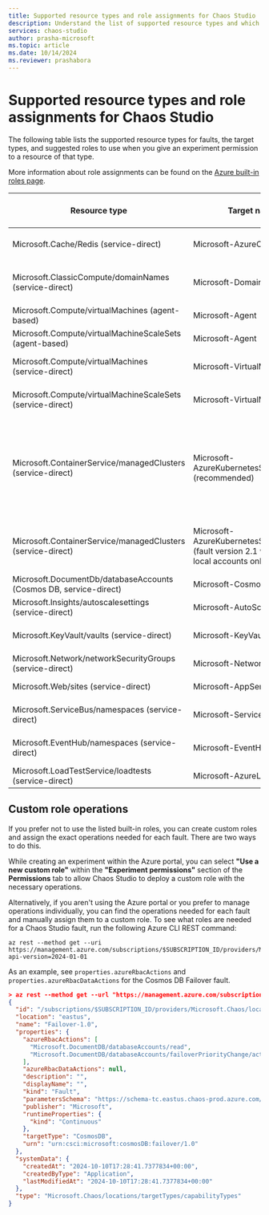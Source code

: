 ```yaml
---
title: Supported resource types and role assignments for Chaos Studio
description: Understand the list of supported resource types and which role assignment is needed to enable an experiment to run a fault against that resource type.
services: chaos-studio
author: prasha-microsoft
ms.topic: article
ms.date: 10/14/2024
ms.reviewer: prashabora
---
```


# Supported resource types and role assignments for Chaos Studio

The following table lists the supported resource types for faults, the target types, and suggested roles to use when you give an experiment permission to a resource of that type.

More information about role assignments can be found on the [Azure built-in roles page](/azure/role-based-access-control/built-in-roles).

| Resource type                                                    | Target name/type                          | Suggested role assignment                   |
|-------------------------------------------------------------------|--------------------------------------------|----------------------------------------------|
| Microsoft.Cache/Redis (service-direct)                           | Microsoft-AzureCacheForRedis              | [Redis Cache Contributor](/azure/role-based-access-control/built-in-roles#redis-cache-contributor)                     |
| Microsoft.ClassicCompute/domainNames (service-direct)            | Microsoft-DomainNames                     | [Classic Virtual Machine Contributor](/azure/role-based-access-control/built-in-roles#classic-virtual-machine-contributor)       |
| Microsoft.Compute/virtualMachines (agent-based)                  | Microsoft-Agent                           | [Reader](/azure/role-based-access-control/built-in-roles#reader)                                      |
| Microsoft.Compute/virtualMachineScaleSets (agent-based)          | Microsoft-Agent                           | [Reader](/azure/role-based-access-control/built-in-roles#reader)                                      |
| Microsoft.Compute/virtualMachines (service-direct)               | Microsoft-VirtualMachine                  | [Virtual Machine Contributor](/azure/role-based-access-control/built-in-roles#virtual-machine-contributor)                 |
| Microsoft.Compute/virtualMachineScaleSets (service-direct)       | Microsoft-VirtualMachineScaleSet          | [Virtual Machine Contributor](/azure/role-based-access-control/built-in-roles#virtual-machine-contributor)                 |
| Microsoft.ContainerService/managedClusters (service-direct)      | Microsoft-AzureKubernetesServiceChaosMesh (recommended)| [Azure Kubernetes Service RBAC Admin Role](/azure/role-based-access-control/built-in-roles#azure-kubernetes-service-rbac-admin-role) and [Azure Kubernetes Service Cluster User Role](/azure/role-based-access-control/built-in-roles#azure-kubernetes-service-cluster-user-role) |
| Microsoft.ContainerService/managedClusters (service-direct)      | Microsoft-AzureKubernetesServiceChaosMesh (fault version 2.1 with Kubernetes local accounts only)| [Azure Kubernetes Service Cluster Admin Role](/azure/role-based-access-control/built-in-roles#azure-kubernetes-service-cluster-admin-role) |
| Microsoft.DocumentDb/databaseAccounts (Cosmos DB, service-direct) | Microsoft-Cosmos DB                        | [Cosmos DB Operator](/azure/role-based-access-control/built-in-roles#cosmos-db-operator)                          |
| Microsoft.Insights/autoscalesettings (service-direct)            | Microsoft-AutoScaleSettings               | [Web Plan Contributor](/azure/role-based-access-control/built-in-roles#web-plan-contributor)                        |
| Microsoft.KeyVault/vaults (service-direct)                       | Microsoft-KeyVault                        | [Azure Key Vault Contributor](/azure/role-based-access-control/built-in-roles#key-vault-contributor)                       |
| Microsoft.Network/networkSecurityGroups (service-direct)         | Microsoft-NetworkSecurityGroup            | [Network Contributor](/azure/role-based-access-control/built-in-roles#network-contributor)                         |
| Microsoft.Web/sites (service-direct)                             | Microsoft-AppService                      | [Website Contributor](/azure/role-based-access-control/built-in-roles#website-contributor)                         |
| Microsoft.ServiceBus/namespaces (service-direct)                 | Microsoft-ServiceBus                      | [Azure Service Bus Data Owner](/azure/role-based-access-control/built-in-roles#azure-service-bus-data-owner)                         |
| Microsoft.EventHub/namespaces (service-direct)                   | Microsoft-EventHub                        | [Azure Event Hubs Data Owner](/azure/role-based-access-control/built-in-roles#azure-event-hubs-data-owner)                         |
| Microsoft.LoadTestService/loadtests (service-direct)             | Microsoft-AzureLoadTest                   | [Load Test Contributor](/azure/role-based-access-control/built-in-roles#load-test-contributor)                         |

## Custom role operations

If you prefer not to use the listed built-in roles, you can create custom roles and assign the exact operations needed for each fault. There are two ways to do this. 

While creating an experiment within the Azure portal, you can select **"Use a new custom role"** within the **"Experiment permissions"** section of the **Permissions** tab to allow Chaos Studio to deploy a custom role with the necessary operations.

Alternatively, if you aren't using the Azure portal or you prefer to manage operations individually, you can find the operations needed for each fault and manually assign them to a custom role. To see what roles are needed for a Chaos Studio fault, run the following Azure CLI REST command:

```azurecli-interactive
az rest --method get --uri https://management.azure.com/subscriptions/$SUBSCRIPTION_ID/providers/Microsoft.Chaos/locations/eastus/targetTypes/$TARGET_TYPE/capabilityTypes/$CAPABILITY_NAME?api-version=2024-01-01
```

As an example, see `properties.azureRbacActions` and `properties.azureRbacDataActions` for the Cosmos DB Failover fault.
```json
> az rest --method get --url "https://management.azure.com/subscriptions/$SUBSCRIPTION_ID/providers/Microsoft.Chaos/locations/eastus/targetTypes/Microsoft-CosmosDB/capabilityTypes/Failover-1.0?api-version=2024-01-01"
{
  "id": "/subscriptions/$SUBSCRIPTION_ID/providers/Microsoft.Chaos/locations/eastus/targetTypes/CosmosDB/capabilityTypes/Failover-1.0",
  "location": "eastus",
  "name": "Failover-1.0",
  "properties": {
    "azureRbacActions": [
      "Microsoft.DocumentDB/databaseAccounts/read",
      "Microsoft.DocumentDB/databaseAccounts/failoverPriorityChange/action"
    ],
    "azureRbacDataActions": null,
    "description": "",
    "displayName": "",
    "kind": "Fault",
    "parametersSchema": "https://schema-tc.eastus.chaos-prod.azure.com/targetTypes/Microsoft-CosmosDB/capabilityTypes/Failover-1.0/parametersSchema.json",
    "publisher": "Microsoft",
    "runtimeProperties": {
      "kind": "Continuous"
    },
    "targetType": "CosmosDB",
    "urn": "urn:csci:microsoft:cosmosDB:failover/1.0"
  },
  "systemData": {
    "createdAt": "2024-10-10T17:28:41.7377834+00:00",
    "createdByType": "Application",
    "lastModifiedAt": "2024-10-10T17:28:41.7377834+00:00"
  },
  "type": "Microsoft.Chaos/locations/targetTypes/capabilityTypes"
}
```

